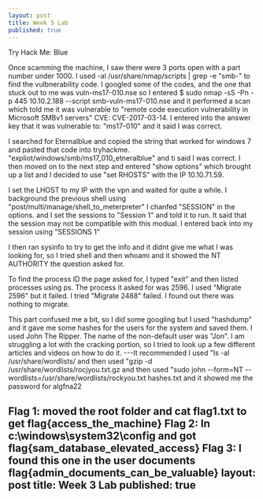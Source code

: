 ```yaml
---
layout: post
title: Week 5 Lab
published: true
---
```

Try Hack Me: Blue

Once scamming the machine, I saw there were 3 ports open with a part number under 1000.
I used -al /usr/share/nmap/scripts | grep -e "smb-" to find the vulbnerability code. I googled some of the codes, and the one that stuck out to me was vuln-ms17-010.nse so I entered $ sudo nmap -sS -Pn -p 445 10.10.2.188 --script smb-vuln-ms17-010.nse and it performed a scan which told me it was vulnerable to "remote code execution vulnerability in Microsoft SMBv1 servers" CVE: CVE-2017-03-14. I entered into the answer key that it was vulnerable to: "ms17-010" and it said I was correct.

I searched for Eternalblue and copied the string that worked for windows 7 and pasted that code into tryhackme. "expliot/windows/smb/ms17_010_etneralblue" and ti said I was correct. I then moved on to the next step and entered "show options" which brought up a list and I decided to use "set RHOSTS" with the IP 10.10.71.59.

I set the LHOST to my IP with the vpn and waited for quite a while. I background the previous shell using "post/multi/manage/shell_to_meterpreter" I chanfed "SESSION" in the options. and I set the sessions to "Session 1" and told it to run. It said that the session may not be compatible with this modual. I entered back into my session using "SESSIONS 1" 

I then ran sysinfo to try to get the info and it didnt give me what I was looking for, so I tried shell and then whoami and it showed the NT AUTHORITY the question asked for. 

To find the process ID the page asked for, I typed "exit" and then listed processes using ps. The process it asked for was 2596. I used "Migrate 2596" but it failed. I tried "Migrate 2488" failed. I found out there was nothing to migrate.

This part confused me a bit, so I did some googling but I used "hashdump" and it gave me some hashes for the users for the system and saved them. I used John The Ripper. The name of the non-default user was "Jon". I am struggling a lot with the cracking portion, so I tried to look up a few different articles and videos on how to do it. 
---It recommended I used "ls -al /usr/share/wordlists/ and then used "gzip -d /usr/share/wordlists/rocjyou.txt.gz and then used "sudo john --form=NT --wordlists=/usr/share/wordlists/rockyou.txt hashes.txt and it showed me the password for algfna22

Flag 1: moved the root folder and cat flag1.txt to get flag{access_the_machine}
Flag 2: In c:\windows\system32\config and got flag{sam_database_elevated_access}
Flag 3: I found this one in the user documents flag{admin_documents_can_be_valuable}
layout: post
title: Week 3 Lab
published: true
---
